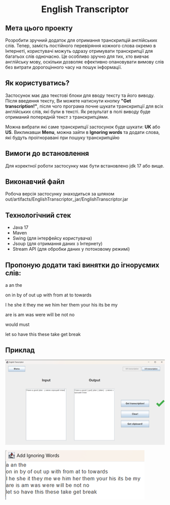 <h1 align="center">English Transcriptor</h1>

## Мета цього проекту

Розробити зручний додаток для отримання транскрипцій англійських слів.
Тепер, замість постійного перевіряння кожного слова окремо в Інтернеті, користувачі можуть одразу отримувати транскрипції для багатьох слів одночасно.
Це особливо зручно для тих, хто вивчає англійську мову, оскільки дозволяє ефективно опановувати вимову слів без витрати дорогоцінного часу на пошук інформації.

## Як користуватись?

Застосунок має два текстові блоки для вводу тексту та його виводу.
Після введення тексту, Ви можете натиснути кнопку **"Get transcription!"**,
після чого програма почне шукати транскрипції для всіх англійських слів, які були в тексті.
Як результат в полі виводу буде отриманий попередній текст з транскрипціями.

Можна вибрати які саме транскрипції застосунок буде шукати: **UK** або **US**.
Викликавши **Menu**, можна зайти в **Ignoring words** та додати слова, які будуть проігноравані при пошуку транскрипційю

## Вимоги до встановлення

Для коректної роботи застосунку має бути встановлено jdk 17 або вище.

## Виконавчий файл

Робоча версія застосунку знаходиться за шляхом out/artifacts/EnglishTranscriptor_jar/EnglishTranscriptor.jar

## Технологічний стек

- Java 17
- Maven
- Swing (для інтерфейсу користувача)
- Jsoup (для отримання даних з Інтернету)
- Stream API (для обробки даних у потоковому режимі)

## Пропоную додати такі винятки до ігноруємих слів:

a an the

on in by of out up with from at to towards

I he she it they me we him her them your his its be my

are is am was were will be not no

would must

let so have this these take get break

## Приклад

![Main Frame](assets/appScreen1.png)

![Frame for ignoring words](assets/appScreen2.png)